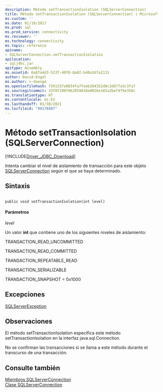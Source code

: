 ```yaml
---
description: Método setTransactionIsolation (SQLServerConnection)
title: Método setTransactionIsolation (SQLServerConnection) | Microsoft Docs
ms.custom: ''
ms.date: 01/19/2017
ms.prod: sql
ms.prod_service: connectivity
ms.reviewer: ''
ms.technology: connectivity
ms.topic: reference
apiname:
- SQLServerConnection.setTransactionIsolation
apilocation:
- sqljdbc.jar
apitype: Assembly
ms.assetid: 6a8fa4d3-5237-40f8-8a02-b40a3d7a1131
author: David-Engel
ms.author: v-daenge
ms.openlocfilehash: f391337a0034fa7feeb284352d8c3d677a3c3fa7
ms.sourcegitcommit: 33f0f190f962059826e002be165a2bef4f9e350c
ms.translationtype: HT
ms.contentlocale: es-ES
ms.lasthandoff: 01/30/2021
ms.locfileid: "99178487"
---
```

# <a name="settransactionisolation-method-sqlserverconnection"></a>Método setTransactionIsolation (SQLServerConnection)
[!INCLUDE[Driver_JDBC_Download](../../../includes/driver_jdbc_download.md)]

  Intenta cambiar el nivel de aislamiento de transacción para este objeto [SQLServerConnection](../../../connect/jdbc/reference/sqlserverconnection-class.md) según el que se haya determinado.  
  
## <a name="syntax"></a>Sintaxis  
  
```  
  
public void setTransactionIsolation(int level)  
```  
  
#### <a name="parameters"></a>Parámetros  
 *level*  
  
 Un valor **int** que contiene uno de los siguientes niveles de aislamiento:  
  
 TRANSACTION_READ_UNCOMMITTED  
  
 TRANSACTION_READ_COMMITTED  
  
 TRANSACTION_REPEATABLE_READ  
  
 TRANSACTION_SERIALIZABLE  
  
 TRANSACTION_SNAPSHOT = 0x1000  
  
## <a name="exceptions"></a>Excepciones  
 [SQLServerException](../../../connect/jdbc/reference/sqlserverexception-class.md)  
  
## <a name="remarks"></a>Observaciones  
 El método setTransactionIsolation especifica este método setTransactionIsolation en la interfaz java.sql.Connection.  
  
 No se confirman las transacciones si se llama a este método durante el transcurso de una transacción.  
  
## <a name="see-also"></a>Consulte también  
 [Miembros SQLServerConnection](../../../connect/jdbc/reference/sqlserverconnection-members.md)   
 [Clase SQLServerConnection](../../../connect/jdbc/reference/sqlserverconnection-class.md)  
  
  
